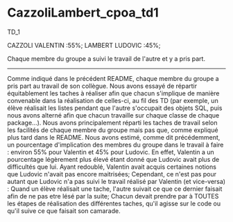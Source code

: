 # CazzoliLambert_cpoa_td1
TD_1

CAZZOLI VALENTIN :55%;
LAMBERT LUDOVIC :45%;

Chaque membre du groupe a suivi le travail de l'autre et y a pris part.
___

Comme indiqué dans le précédent README, chaque membre du groupe a pris part au travail de son collègue. Nous avons essayé de répartir équitablement les taches à réaliser afin que chacun s'implique de manière convenable dans la réalisation de celles-ci, au fil des TD (par exemple, un élève réalisait les listes pendant que l'autre s'occupait des objets SQL, puis nous avons alterné afin que chacun travaille sur chaque classe de chaque package...). Nous avons principalement réparti les taches de travail selon les facilités de chaque membre du groupe mais pas que, comme expliqué plus tard dans le README. Nous avons estimé, comme dit précédemment, un pourcentage d'implication des membres du groupe dans le travail à faire : environ 55% pour Valentin et 45% pour Ludovic. En effet, Valentin a un pourcentage légèrement plus élevé étant donné que Ludovic avait plus de difficultés que lui. Ayant redoublé, Valentin avait acquis certaines notions que Ludovic n'avait pas encore maitrisées; Cependant, ce n'est pas pour autant que Ludovic n'a pas suivi le travail réalisé par Valentin (et vice-versa) : Quand un élève réalisait une tache, l'autre suivait ce que ce dernier faisait afin de ne pas etre lésé par la suite; Chacun devait prendre par à TOUTES les étapes de réalisation des différentes taches, qu'il agisse sur le code ou qu'il suive ce que faisait son camarade.


